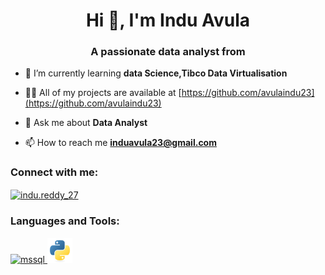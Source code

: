 <h1 align="center">Hi 👋, I'm Indu Avula</h1>
<h3 align="center">A passionate data analyst from</h3>

- 🌱 I’m currently learning **data Science,Tibco Data Virtualisation**

- 👨‍💻 All of my projects are available at [https://github.com/avulaindu23](https://github.com/avulaindu23)

- 💬 Ask me about **Data Analyst**

- 📫 How to reach me **induavula23@gmail.com**

<h3 align="left">Connect with me:</h3>
<p align="left">
<a href="https://instagram.com/indu.reddy_27" target="blank"><img align="center" src="https://raw.githubusercontent.com/rahuldkjain/github-profile-readme-generator/master/src/images/icons/Social/instagram.svg" alt="indu.reddy_27" height="30" width="40" /></a>
</p>

<h3 align="left">Languages and Tools:</h3>
<p align="left"> <a href="https://www.microsoft.com/en-us/sql-server" target="_blank" rel="noreferrer"> <img src="https://www.svgrepo.com/show/303229/microsoft-sql-server-logo.svg" alt="mssql" width="40" height="40"/> </a> <a href="https://www.python.org" target="_blank" rel="noreferrer"> <img src="https://raw.githubusercontent.com/devicons/devicon/master/icons/python/python-original.svg" alt="python" width="40" height="40"/> </a> </p>
